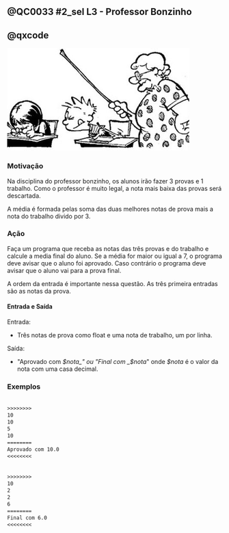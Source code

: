 ## @QC0033 #2_sel L3 - Professor Bonzinho
## @qxcode


![](capa.jpg)

### Motivação

Na disciplina do professor bonzinho, os alunos irão fazer 3 provas e 1 trabalho. Como o professor é muito legal, a nota mais baixa das provas será descartada.

A média é formada pelas soma das duas melhores notas de prova mais a nota do trabalho divido por 3.  
  

### Ação

Faça um programa que receba as notas das três provas e do trabalho e calcule a media final do aluno. Se a média for maior ou igual a 7, o programa deve avisar que o aluno foi aprovado. Caso contrário o programa deve avisar que o aluno vai para a prova final.

A ordem da entrada é importante nessa questão. As três primeira entradas são as notas da prova.  
  

#### Entrada e Saída

Entrada:

*   Três notas de prova como float e uma nota de trabalho, um por linha.

Saída:

*   "Aprovado com _$nota_" ou "Final com _$nota_" onde _$nota_ é o valor da nota com uma casa decimal.  
    

  

### Exemplos

```

>>>>>>>>
10
10
5
10
========
Aprovado com 10.0
<<<<<<<<


>>>>>>>>
10
2
2
6
========
Final com 6.0
<<<<<<<<

```

<!---

>>>>>>>>
10
10
2
10
========
Aprovado com 10.0
<<<<<<<<


>>>>>>>>
10
10
10
10
========
Aprovado com 10.0
<<<<<<<<


>>>>>>>>
8
8
6.5
8
========
Aprovado com 8.0
<<<<<<<<


>>>>>>>>
6.5
7.5
5
7.0
========
Aprovado com 7.0
<<<<<<<<


>>>>>>>>
2
10
2
6
========
Final com 6.0
<<<<<<<<


>>>>>>>>
6.9
6.9
4
6.9
========
Final com 6.9
<<<<<<<<

--->